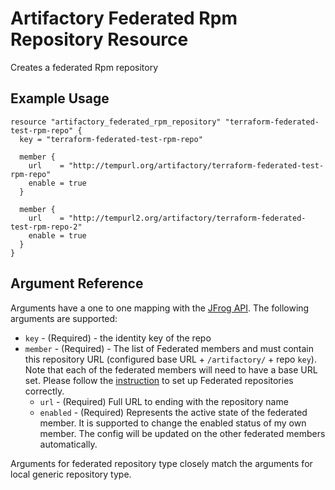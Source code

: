 # Artifactory Federated Rpm Repository Resource

Creates a federated Rpm repository

## Example Usage

```hcl
resource "artifactory_federated_rpm_repository" "terraform-federated-test-rpm-repo" {
  key = "terraform-federated-test-rpm-repo"

  member {
    url    = "http://tempurl.org/artifactory/terraform-federated-test-rpm-repo"
    enable = true
  }

  member {
    url    = "http://tempurl2.org/artifactory/terraform-federated-test-rpm-repo-2"
    enable = true
  }
}
```

## Argument Reference

Arguments have a one to one mapping with the [JFrog API](https://www.jfrog.com/confluence/display/JFROG/Repository+Configuration+JSON#RepositoryConfigurationJSON-FederatedRepository). The following arguments are supported:

* `key` - (Required) - the identity key of the repo
* `member` - (Required) - The list of Federated members and must contain this repository URL (configured base URL + `/artifactory/` + repo `key`). Note that each of the federated members will need to have a base URL set. Please follow the [instruction](https://www.jfrog.com/confluence/display/JFROG/Working+with+Federated+Repositories#WorkingwithFederatedRepositories-SettingUpaFederatedRepository) to set up Federated repositories correctly.
    * `url` - (Required) Full URL to ending with the repository name
    * `enabled` - (Required) Represents the active state of the federated member. It is supported to change the enabled status of my own member. The config will be updated on the other federated members automatically.

Arguments for federated repository type closely match the arguments for local generic repository type.
